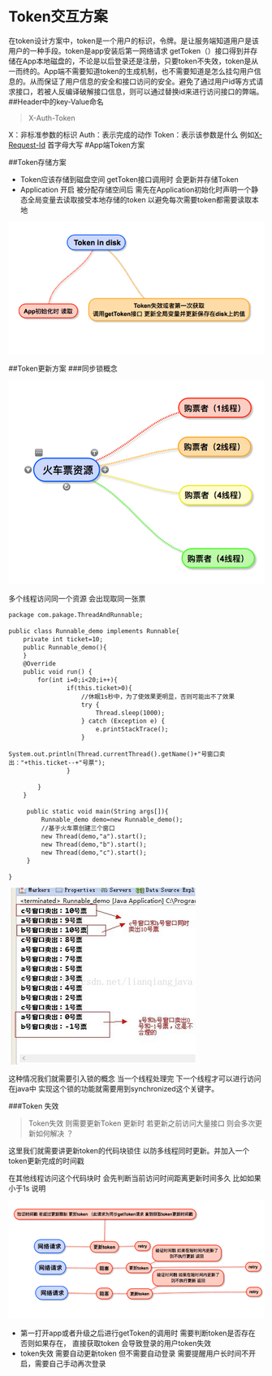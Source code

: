 # Token交互方案

在token设计方案中，token是一个用户的标识，令牌。是让服务端知道用户是该用户的一种手段。token是app安装后第一网络请求 getToken（）接口得到并存储在App本地磁盘的，不论是以后登录还是注册，只要token不失效，token是从一而终的。App端不需要知道token的生成机制，也不需要知道是怎么挂勾用户信息的。从而保证了用户信息的安全和接口访问的安全。避免了通过用户id等方式请求接口，若被人反编译破解接口信息，则可以通过替换id来进行访问接口的弊端。
##Header中的key-Value命名
> X-Auth-Token

X：非标准参数的标识 Auth：表示完成的动作 Token：表示该参数是什么 例如[X-Request-Id](https://blog.heroku.com/http_request_id_s_improve_visibility_across_the_application_stack) 首字母大写
#App端Token方案

##Token存储方案 

- Token应该存储到磁盘空间 getToken接口调用时 会更新并存储Token
- Application 开启 被分配存储空间后 需先在Application初始化时声明一个静态全局变量去读取接受本地存储的token 以避免每次需要token都需要读取本地

![](/assets/417541BA-8D08-48D8-BE2D-CF4A68BCBEBD.png)

##Token更新方案
###同步锁概念

![](/assets/14F63AA2-741F-4B29-AE0E-00F390E354BF.png)

多个线程访问同一个资源 会出现取同一张票 

```
package com.pakage.ThreadAndRunnable;  
  
public class Runnable_demo implements Runnable{  
    private int ticket=10;  
    public Runnable_demo(){       
    }  
    @Override  
    public void run() {  
        for(int i=0;i<20;i++){  
                if(this.ticket>0){  
                    //休眠1s秒中，为了使效果更明显，否则可能出不了效果  
                    try {  
                        Thread.sleep(1000);  
                    } catch (Exception e) {  
                        e.printStackTrace();  
                    }  
                    System.out.println(Thread.currentThread().getName()+"号窗口卖出："+this.ticket--+"号票");  
                }  
              
        }  
    }  
      
     public static void main(String args[]){  
         Runnable_demo demo=new Runnable_demo();  
         //基于火车票创建三个窗口  
         new Thread(demo,"a").start();  
         new Thread(demo,"b").start();  
         new Thread(demo,"c").start();  
     }  
      
}  
```

![](/assets/20131012151327046.jpeg)

这种情况我们就需要引入锁的概念 当一个线程处理完 下一个线程才可以进行访问 在java中 实现这个锁的功能就需要用到synchronized这个关键字。

###Token 失效

> Token失效 则需要更新Token 更新时 若更新之前访问大量接口 则会多次更新如何解决 ？

这里我们就需要讲更新token的代码块锁住 以防多线程同时更新。并加入一个token更新完成的时间戳 

在其他线程访问这个代码块时 会先判断当前访问时间距离更新时间多久 比如如果小于1s 说明


![](/assets/34C8C2D8-1769-40C7-B440-1DC4E003CAF1.png)

- 第一打开app或者升级之后进行getToken的调用时 需要判断token是否存在 否则如果存在， 直接获取token 会导致登录的用户token失效
- token失效 需要自动更新token 但不需要自动登录 需要提醒用户长时间不开启，需要自己手动再次登录









